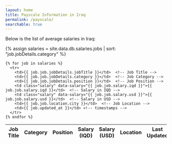 ```yaml
---
layout: home
title: Payscale Information in Iraq
permalink: /payscale/
searchable: true  
---
```




<p>Below is the list of average salaries in Iraq:</p>
<table>
  <thead>
    <tr>
      <th>Job Title</th>
      <th>Category</th>
      <th>Position</th>
      <th>Salary (IQD)</th>
       <th>Salary (USD)</th>
      <th>Location</th>
      <th>Last Updated</th>
    </tr>
  </thead>
  <tbody>
    {% assign salaries = site.data.db.salaries.jobs | sort: "job.jobDetails.category" %}  <!-- Load the job data from the salaries.json -->

    {% for job in salaries %}
      <tr>
        <td>{{ job.job.jobDetails.jobTitle }}</td>  <!-- Job Title -->
        <td>{{ job.job.jobDetails.category }}</td>  <!-- Job Category -->
        <td>{{ job.job.jobDetails.position }}</td>  <!-- Job Position -->
        <td class="salary" data-salary="{{ job.job.salary.iqd }}">{{ job.job.salary.iqd }}</td>  <!-- Salary in IQD -->
        <td class="salary" data-salary="{{ job.job.salary.usd }}">{{ job.job.salary.usd }}</td>  <!-- Salary in USD -->
        <td>{{ job.job.location.city }}</td>  <!-- Job Location -->
        <td>{{ job.updated_at }}</td> <!-- timestamps -->
      </tr>
    {% endfor %}
  </tbody>
</table>


<!-- Include the JavaScript file -->

<script src="{{ '/assets/js/scripts.js' | relative_url }}"></script>

